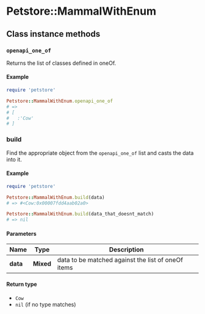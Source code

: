 # Petstore::MammalWithEnum

## Class instance methods

### `openapi_one_of`

Returns the list of classes defined in oneOf.

#### Example

```ruby
require 'petstore'

Petstore::MammalWithEnum.openapi_one_of
# =>
# [
#   :'Cow'
# ]
```

### build

Find the appropriate object from the `openapi_one_of` list and casts the data into it.

#### Example

```ruby
require 'petstore'

Petstore::MammalWithEnum.build(data)
# => #<Cow:0x00007fdd4aab02a0>

Petstore::MammalWithEnum.build(data_that_doesnt_match)
# => nil
```

#### Parameters

| Name | Type | Description |
| ---- | ---- | ----------- |
| **data** | **Mixed** | data to be matched against the list of oneOf items |

#### Return type

- `Cow`
- `nil` (if no type matches)

